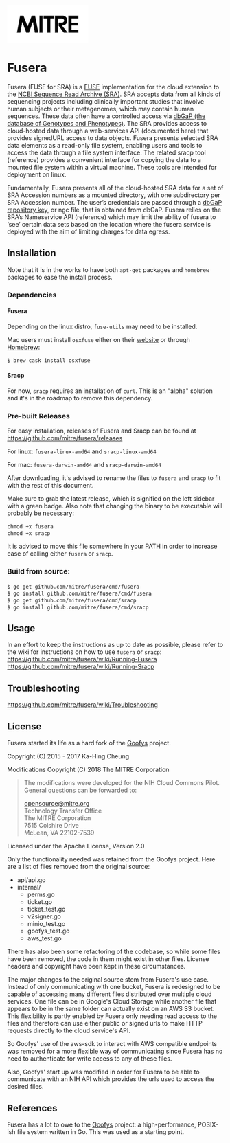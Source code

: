 ![mitrelogo-black](static/mitrelogo-black.jpg)

Fusera
===

Fusera (FUSE for SRA) is a [FUSE](https://en.wikipedia.org/wiki/Filesystem_in_Userspace) implementation for the cloud extension to the [NCBI Sequence Read Archive (SRA)](https://www.ncbi.nlm.nih.gov/sra). SRA accepts data from all kinds of sequencing projects including clinically important studies that involve human subjects or their metagenomes, which may contain human sequences. These data often have a controlled access via [dbGaP (the database of Genotypes and Phenotypes)](https://www.ncbi.nlm.nih.gov/gap/). The SRA provides access to cloud-hosted data through a web-services API (documented here) that provides signedURL access to data objects. Fusera presents selected SRA data elements as a read-only file system, enabling users and tools to access the data through a file system interface. The related sracp tool (reference) provides a convenient interface for copying the data to a mounted file system within a virtual machine. These tools are intended for deployment on linux.

Fundamentally, Fusera presents all of the cloud-hosted SRA data for a set of SRA Accession numbers as a mounted directory, with one subdirectory per SRA Accession number. The user’s credentials are passed through a [dbGaP repository key](https://www.ncbi.nlm.nih.gov/books/NBK63512/), or ngc file, that is obtained from dbGaP. Fusera relies on the SRA’s Nameservice API (reference) which may limit the ability of fusera to ‘see’ certain data sets based on the location where the fusera service is deployed with the aim of limiting charges for data egress.

Installation
---

Note that it is in the works to have both `apt-get` packages and `homebrew` packages to ease the install process.

### Dependencies

#### Fusera

Depending on the linux distro, `fuse-utils` may need to be installed.

Mac users must install `osxfuse` either on their [website](https://osxfuse.github.io) or through [Homebrew](http://brew.sh/):

```ShellSession
$ brew cask install osxfuse
```

#### Sracp

For now, `sracp` requires an installation of `curl`. This is an "alpha" solution and it's in the roadmap to remove this dependency.

### Pre-built Releases

For easy installation, releases of Fusera and Sracp can be found at https://github.com/mitre/fusera/releases

For linux: `fusera-linux-amd64` and `sracp-linux-amd64`

For mac: `fusera-darwin-amd64` and `sracp-darwin-amd64`

After downloading, it's advised to rename the files to `fusera` and `sracp` to fit with the rest of this document.

Make sure to grab the latest release, which is signified on the left sidebar with a green badge. Also note that changing the binary to be executable will probably be necessary:
```ShellSession
chmod +x fusera
chmod +x sracp
```

It is advised to move this file somewhere in your PATH in order to increase ease of calling either `fusera` or `sracp`.

### Build from source:


```ShellSession
$ go get github.com/mitre/fusera/cmd/fusera
$ go install github.com/mitre/fusera/cmd/fusera
$ go get github.com/mitre/fusera/cmd/sracp
$ go install github.com/mitre/fusera/cmd/sracp
```

Usage
---

In an effort to keep the instructions as up to date as possible, please refer to the wiki for instructions on how to use `fusera` or `sracp`:  
https://github.com/mitre/fusera/wiki/Running-Fusera  
https://github.com/mitre/fusera/wiki/Running-Sracp  

Troubleshooting
---

https://github.com/mitre/fusera/wiki/Troubleshooting

License
---

Fusera started its life as a hard fork of the [Goofys](https://github.com/kahing/goofys) project.

Copyright (C) 2015 - 2017 Ka-Hing Cheung

Modifications Copyright (C) 2018  The MITRE Corporation

> The modifications were developed for the NIH Cloud Commons Pilot. General questions can be forwarded to:
> 
> opensource@mitre.org  
> Technology Transfer Office  
> The MITRE Corporation  
> 7515 Colshire Drive  
> McLean, VA 22102-7539  

Licensed under the Apache License, Version 2.0

Only the functionality needed was retained from the Goofys project. Here are a list of files removed from the original source:
- api/api.go
- internal/
	- perms.go
	- ticket.go
	- ticket_test.go
	- v2signer.go
	- minio_test.go
	- goofys_test.go
	- aws_test.go

There has also been some refactoring of the codebase, so while some files have been removed, the code in them might exist in other files. License headers and copyright have been kept in these circumstances.

The major changes to the original source stem from Fusera's use case. Instead of only communicating with one bucket, Fusera is redesigned to be capable of accessing many different files distributed over multiple cloud services. One file can be in Google's Cloud Storage while another file that appears to be in the same folder can actually exist on an AWS S3 bucket. This flexibility is partly enabled by Fusera only needing read access to the files and therefore can use either public or signed urls to make HTTP requests directly to the cloud service's API.

So Goofys' use of the aws-sdk to interact with AWS compatible endpoints was removed for a more flexible way of communicating since Fusera has no need to authenticate for write access to any of these files.

Also, Goofys' start up was modified in order for Fusera to be able to communicate with an NIH API which provides the urls used to access the desired files.

References
---

Fusera has a lot to owe to the [Goofys](https://github.com/kahing/goofys) project: a high-performance, POSIX-ish file system written in Go. This was used as a starting point.

